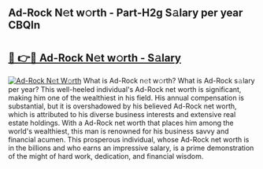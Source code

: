 ## Ad-Rock N𝚎t w𝚘rth - Part-H2g S𝚊lary per year CBQIn

# <h2><a href="http://gc51x8.nevu.top/?p=Ad-Rock">🔗 👉🔴 Ad-Rock N𝚎t w𝚘rth - S𝚊lary</a></h2>

[![Ad-Rock N𝚎t W𝚘rth](https://i.imgur.com/Oavwk0R.jpeg)](http://gc51x8.nevu.top/?p=Ad-Rock)
What is Ad-Rock n𝚎t w𝚘rth? What is Ad-Rock s𝚊lary per year?
This well-heeled individual's Ad-Rock net worth is significant, making him one of the wealthiest in his field. His annual compensation is substantial, but it is overshadowed by his believed Ad-Rock net worth, which is attributed to his diverse business interests and extensive real estate holdings. With a Ad-Rock net worth that places him among the world's wealthiest, this man is renowned for his business savvy and financial acumen. This prosperous individual, whose Ad-Rock net worth is in the billions and who earns an impressive salary, is a prime demonstration of the might of hard work, dedication, and financial wisdom.
